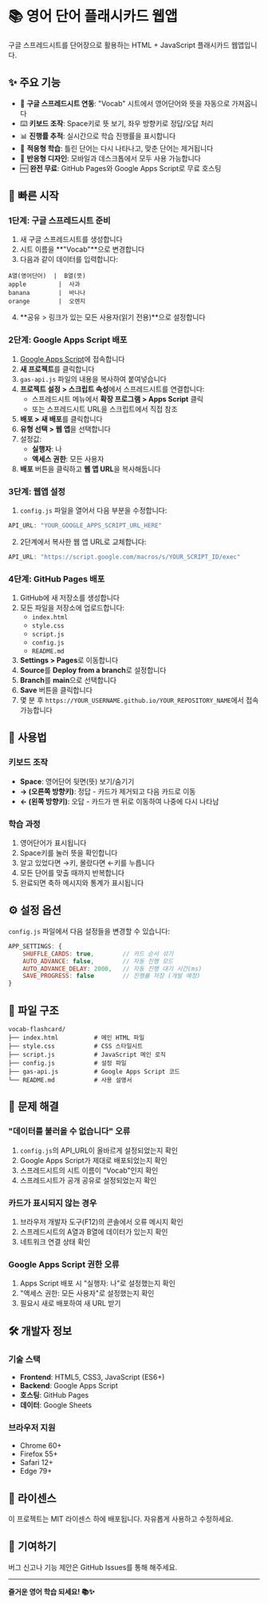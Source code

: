 # 📚 영어 단어 플래시카드 웹앱

구글 스프레드시트를 단어장으로 활용하는 HTML + JavaScript 플래시카드 웹앱입니다.

## ✨ 주요 기능

- 🔄 **구글 스프레드시트 연동**: "Vocab" 시트에서 영어단어와 뜻을 자동으로 가져옵니다
- ⌨️ **키보드 조작**: Space키로 뜻 보기, 좌우 방향키로 정답/오답 처리
- 📊 **진행률 추적**: 실시간으로 학습 진행률을 표시합니다
- 🎯 **적응형 학습**: 틀린 단어는 다시 나타나고, 맞춘 단어는 제거됩니다
- 📱 **반응형 디자인**: 모바일과 데스크톱에서 모두 사용 가능합니다
- 🆓 **완전 무료**: GitHub Pages와 Google Apps Script로 무료 호스팅

## 🚀 빠른 시작

### 1단계: 구글 스프레드시트 준비

1. 새 구글 스프레드시트를 생성합니다
2. 시트 이름을 **"Vocab"**으로 변경합니다
3. 다음과 같이 데이터를 입력합니다:

```
A열(영어단어)  |  B열(뜻)
apple         |  사과
banana        |  바나나
orange        |  오렌지
```

4. **공유 > 링크가 있는 모든 사용자(읽기 전용)**으로 설정합니다

### 2단계: Google Apps Script 배포

1. [Google Apps Script](https://script.google.com)에 접속합니다
2. **새 프로젝트**를 클릭합니다
3. `gas-api.js` 파일의 내용을 복사하여 붙여넣습니다
4. **프로젝트 설정 > 스크립트 속성**에서 스프레드시트를 연결합니다:
   - 스프레드시트 메뉴에서 **확장 프로그램 > Apps Script** 클릭
   - 또는 스프레드시트 URL을 스크립트에서 직접 참조
5. **배포 > 새 배포**를 클릭합니다
6. **유형 선택 > 웹 앱**을 선택합니다
7. 설정값:
   - **실행자**: 나
   - **액세스 권한**: 모든 사용자
8. **배포** 버튼을 클릭하고 **웹 앱 URL**을 복사해둡니다

### 3단계: 웹앱 설정

1. `config.js` 파일을 열어서 다음 부분을 수정합니다:

```javascript
API_URL: "YOUR_GOOGLE_APPS_SCRIPT_URL_HERE"
```

2. 2단계에서 복사한 웹 앱 URL로 교체합니다:

```javascript
API_URL: "https://script.google.com/macros/s/YOUR_SCRIPT_ID/exec"
```

### 4단계: GitHub Pages 배포

1. GitHub에 새 저장소를 생성합니다
2. 모든 파일을 저장소에 업로드합니다:
   - `index.html`
   - `style.css`
   - `script.js`
   - `config.js`
   - `README.md`
3. **Settings > Pages**로 이동합니다
4. **Source**를 **Deploy from a branch**로 설정합니다
5. **Branch**를 **main**으로 선택합니다
6. **Save** 버튼을 클릭합니다
7. 몇 분 후 `https://YOUR_USERNAME.github.io/YOUR_REPOSITORY_NAME`에서 접속 가능합니다

## 📖 사용법

### 키보드 조작

- **Space**: 영어단어 뒷면(뜻) 보기/숨기기
- **→ (오른쪽 방향키)**: 정답 - 카드가 제거되고 다음 카드로 이동
- **← (왼쪽 방향키)**: 오답 - 카드가 맨 뒤로 이동하여 나중에 다시 나타남

### 학습 과정

1. 영어단어가 표시됩니다
2. Space키를 눌러 뜻을 확인합니다
3. 알고 있었다면 →키, 몰랐다면 ←키를 누릅니다
4. 모든 단어를 맞출 때까지 반복합니다
5. 완료되면 축하 메시지와 통계가 표시됩니다

## ⚙️ 설정 옵션

`config.js` 파일에서 다음 설정들을 변경할 수 있습니다:

```javascript
APP_SETTINGS: {
    SHUFFLE_CARDS: true,        // 카드 순서 섞기
    AUTO_ADVANCE: false,        // 자동 진행 모드
    AUTO_ADVANCE_DELAY: 2000,   // 자동 진행 대기 시간(ms)
    SAVE_PROGRESS: false        // 진행률 저장 (개발 예정)
}
```

## 📁 파일 구조

```
vocab-flashcard/
├── index.html          # 메인 HTML 파일
├── style.css           # CSS 스타일시트
├── script.js           # JavaScript 메인 로직
├── config.js           # 설정 파일
├── gas-api.js          # Google Apps Script 코드
└── README.md           # 사용 설명서
```

## 🔧 문제 해결

### "데이터를 불러올 수 없습니다" 오류

1. `config.js`의 API_URL이 올바르게 설정되었는지 확인
2. Google Apps Script가 제대로 배포되었는지 확인
3. 스프레드시트의 시트 이름이 "Vocab"인지 확인
4. 스프레드시트가 공개 공유로 설정되었는지 확인

### 카드가 표시되지 않는 경우

1. 브라우저 개발자 도구(F12)의 콘솔에서 오류 메시지 확인
2. 스프레드시트의 A열과 B열에 데이터가 있는지 확인
3. 네트워크 연결 상태 확인

### Google Apps Script 권한 오류

1. Apps Script 배포 시 "실행자: 나"로 설정했는지 확인
2. "액세스 권한: 모든 사용자"로 설정했는지 확인
3. 필요시 새로 배포하여 새 URL 받기

## 🛠️ 개발자 정보

### 기술 스택

- **Frontend**: HTML5, CSS3, JavaScript (ES6+)
- **Backend**: Google Apps Script
- **호스팅**: GitHub Pages
- **데이터**: Google Sheets

### 브라우저 지원

- Chrome 60+
- Firefox 55+
- Safari 12+
- Edge 79+

## 📝 라이센스

이 프로젝트는 MIT 라이센스 하에 배포됩니다. 자유롭게 사용하고 수정하세요.

## 🤝 기여하기

버그 신고나 기능 제안은 GitHub Issues를 통해 해주세요.

---

**즐거운 영어 학습 되세요! 📚✨** 